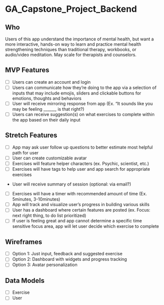 # GA_Capstone_Project_Backend

## Who
Users of this app understand the importance of mental health, but want a more interactive, hands-on way to learn and practice mental health strengthening techniques than traditional therapy, workbooks, or audio/video meditation. May scale for therapists and counselors.

## MVP Features
 - [ ] Users can create an account and login
 - [ ] Users can communicate how they’re doing to the app via a selection of inputs that may include emojis, sliders and clickable buttons for emotions, thoughts and behaviors
 - [ ] User will receive mirroring response from app (Ex. “It sounds like you may be feeling ______, is that right?)
 - [ ] Users can receive suggestion(s) on what exercises to complete within the app based on their daily input

## Stretch Features
 - [ ] App may ask user follow up questions to better estimate most helpful path for user
 - [ ] User can create customizable avatar
 - [ ] Exercises will feature helper characters (ex. Psychic, scientist, etc.)
 - [ ] Exercises will have tags to help user and app search for appropriate exercises
 - User will receive summary of session (optional: via email?)
 - [ ] Exercises will have a timer with recommended amount of time (Ex. 5minutes, 3-10minutes)
 - [ ] App will track and visualize user’s progress in building various skills
 - [ ] User has a dashboard where certain features are posted (ex. Focus: next right thing, to do list prioritized)
 - [ ] If user is feeling great and app cannot determine a specific time sensitive focus area, app will let user decide which exercise to complete

## Wireframes
 - [ ] Option 1: Just input, feedback and suggested exercise
 - [ ] Option 2: Dashboard with widgets and progress tracking
 - [ ] Option 3: Avatar personalization

## Data Models
 - [ ] Exercise
 - [ ] User
